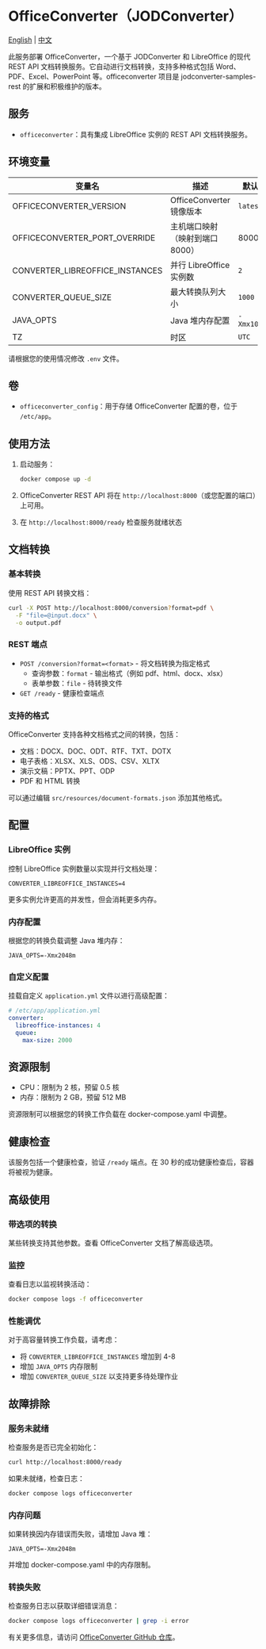 # OfficeConverter（JODConverter）

[English](./README.md) | [中文](./README.zh.md)

此服务部署 OfficeConverter，一个基于 JODConverter 和 LibreOffice 的现代 REST API 文档转换服务。它自动进行文档转换，支持多种格式包括 Word、PDF、Excel、PowerPoint 等。officeconverter 项目是 jodconverter-samples-rest 的扩展和积极维护的版本。

## 服务

- `officeconverter`：具有集成 LibreOffice 实例的 REST API 文档转换服务。

## 环境变量

| 变量名                          | 描述                            | 默认值      |
| ------------------------------- | ------------------------------- | ----------- |
| OFFICECONVERTER_VERSION         | OfficeConverter 镜像版本        | `latest`    |
| OFFICECONVERTER_PORT_OVERRIDE   | 主机端口映射（映射到端口 8000） | 8000        |
| CONVERTER_LIBREOFFICE_INSTANCES | 并行 LibreOffice 实例数         | `2`         |
| CONVERTER_QUEUE_SIZE            | 最大转换队列大小                | `1000`      |
| JAVA_OPTS                       | Java 堆内存配置                 | `-Xmx1024m` |
| TZ                              | 时区                            | `UTC`       |

请根据您的使用情况修改 `.env` 文件。

## 卷

- `officeconverter_config`：用于存储 OfficeConverter 配置的卷，位于 `/etc/app`。

## 使用方法

1. 启动服务：

   ```bash
   docker compose up -d
   ```

2. OfficeConverter REST API 将在 `http://localhost:8000`（或您配置的端口）上可用。

3. 在 `http://localhost:8000/ready` 检查服务就绪状态

## 文档转换

### 基本转换

使用 REST API 转换文档：

```bash
curl -X POST http://localhost:8000/conversion?format=pdf \
  -F "file=@input.docx" \
  -o output.pdf
```

### REST 端点

- `POST /conversion?format=<format>` - 将文档转换为指定格式
  - 查询参数：`format` - 输出格式（例如 pdf、html、docx、xlsx）
  - 表单参数：`file` - 待转换文件
- `GET /ready` - 健康检查端点

### 支持的格式

OfficeConverter 支持各种文档格式之间的转换，包括：

- 文档：DOCX、DOC、ODT、RTF、TXT、DOTX
- 电子表格：XLSX、XLS、ODS、CSV、XLTX
- 演示文稿：PPTX、PPT、ODP
- PDF 和 HTML 转换

可以通过编辑 `src/resources/document-formats.json` 添加其他格式。

## 配置

### LibreOffice 实例

控制 LibreOffice 实例数量以实现并行文档处理：

```dotenv
CONVERTER_LIBREOFFICE_INSTANCES=4
```

更多实例允许更高的并发性，但会消耗更多内存。

### 内存配置

根据您的转换负载调整 Java 堆内存：

```dotenv
JAVA_OPTS=-Xmx2048m
```

### 自定义配置

挂载自定义 `application.yml` 文件以进行高级配置：

```yaml
# /etc/app/application.yml
converter:
  libreoffice-instances: 4
  queue:
    max-size: 2000
```

## 资源限制

- CPU：限制为 2 核，预留 0.5 核
- 内存：限制为 2 GB，预留 512 MB

资源限制可以根据您的转换工作负载在 docker-compose.yaml 中调整。

## 健康检查

该服务包括一个健康检查，验证 `/ready` 端点。在 30 秒的成功健康检查后，容器将被视为健康。

## 高级使用

### 带选项的转换

某些转换支持其他参数。查看 OfficeConverter 文档了解高级选项。

### 监控

查看日志以监视转换活动：

```bash
docker compose logs -f officeconverter
```

### 性能调优

对于高容量转换工作负载，请考虑：

- 将 `CONVERTER_LIBREOFFICE_INSTANCES` 增加到 4-8
- 增加 `JAVA_OPTS` 内存限制
- 增加 `CONVERTER_QUEUE_SIZE` 以支持更多待处理作业

## 故障排除

### 服务未就绪

检查服务是否已完全初始化：

```bash
curl http://localhost:8000/ready
```

如果未就绪，检查日志：

```bash
docker compose logs officeconverter
```

### 内存问题

如果转换因内存错误而失败，请增加 Java 堆：

```dotenv
JAVA_OPTS=-Xmx2048m
```

并增加 docker-compose.yaml 中的内存限制。

### 转换失败

检查服务日志以获取详细错误消息：

```bash
docker compose logs officeconverter | grep -i error
```

有关更多信息，请访问 [OfficeConverter GitHub 仓库](https://github.com/EugenMayer/officeconverter)。
